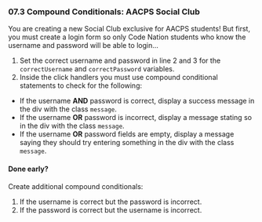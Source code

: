  

### 07.3 Compound Conditionals: AACPS Social Club

You are creating a new Social Club exclusive for AACPS students! But first, you must create a login form so only Code Nation students who know the username and password will be able to login...

1. Set the correct username and password in line 2 and 3 for the `correctUsername` and `correctPassword` variables.
2. Inside the click handlers you must use compound conditional statements to check for the following:
- If the username **AND** password is correct, display a success message in the div with the class `message`.
- If the username **OR** password is incorrect, display a message stating so in the div with the class `message`.
- If the username **OR** password fields are empty, display a message saying they should try entering something in the div with the class `message`.

#### Done early?

Create additional compound conditionals:

1. If the username is correct but the password is incorrect.
2. If the password is correct but the username is incorrect.